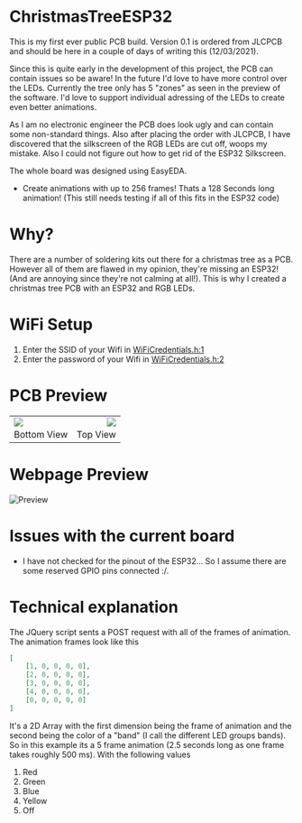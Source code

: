 # ChristmasTreeESP32

This is my first ever public PCB build. Version 0.1 is ordered from JLCPCB and should be here in a couple of days of writing this (12/03/2021).

Since this is quite early in the development of this project, the PCB can contain issues so be aware! In the future I'd love to have more control over the LEDs. Currently the tree only has 5 "zones" as seen in the preview of the software. I'd love to support individual adressing of the LEDs to create even better animations.

As I am no electronic engineer the PCB does look ugly and can contain some non-standard things. Also after placing the order with JLCPCB, I have discovered that the silkscreen of the RGB LEDs are cut off, woops my mistake. Also I could not figure out how to get rid of the ESP32 Silkscreen.

The whole board was designed using EasyEDA.

- Create animations with up to 256 frames! Thats a 128 Seconds long animation! (This still needs testing if all of this fits in the ESP32 code)

# Why?

There are a number of soldering kits out there for a christmas tree as a PCB. However all of them are flawed in my opinion, they're missing an ESP32! (And are annoying since they're not calming at all!).
This is why I created a christmas tree PCB with an ESP32 and RGB LEDs.

# WiFi Setup

1. Enter the SSID of your Wifi in [WiFiCredentials.h:1](https://github.com/Subtixx/ChristmasTreeESP32/blob/6ed7a89fb9c6c5deb8025a748663b42830a94d5e/esp32_code/WiFiCredentials.h#L1)
2. Enter the password of your Wifi in [WiFiCredentials.h:2](https://github.com/Subtixx/ChristmasTreeESP32/blob/6ed7a89fb9c6c5deb8025a748663b42830a94d5e/esp32_code/WiFiCredentials.h#L2)

# PCB Preview

<table>
  <tr>
    <td>
      <img src="https://user-images.githubusercontent.com/20743379/144643475-46dab2a0-32f6-418d-850d-f22997feaaa3.png" style="float:left;" />
      <br />
      Bottom View
    </td>
    <td>
      <img src="https://user-images.githubusercontent.com/20743379/144644482-c9d8dd02-7b3c-48c4-b41e-87ac5af607c9.png" style="float:right;"/>
      <br />
      Top View
    </td>
  </tr>
</table>


# Webpage Preview

![Preview](https://user-images.githubusercontent.com/20743379/144642977-bbb2b022-0c0c-4441-a916-1a5c6091e8bc.png)

# Issues with the current board

- I have not checked for the pinout of the ESP32... So I assume there are some reserved GPIO pins connected :/.

# Technical explanation

The JQuery script sents a POST request with all of the frames of animation. The animation frames look like this
```json
[
    [1, 0, 0, 0, 0],
    [2, 0, 0, 0, 0],
    [3, 0, 0, 0, 0],
    [4, 0, 0, 0, 0],
    [0, 0, 0, 0, 0]
]
```

It's a 2D Array with the first dimension being the frame of animation and the second being the color of a "band" (I call the different LED groups bands).
So in this example its a 5 frame animation (2.5 seconds long as one frame takes roughly 500 ms). With the following values
1. Red
2. Green
3. Blue
4. Yellow
5. Off
